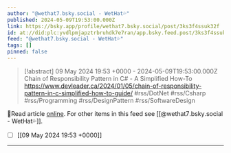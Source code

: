 ```yaml
---
author: "@wethat7․bsky․social - WetHat💦"
published: 2024-05-09T19:53:00.000Z
link: https://bsky.app/profile/wethat7.bsky.social/post/3ks3f4ssuk32f
id: at://did:plc:yvdlpmjapztrbruhdk7e7ran/app.bsky.feed.post/3ks3f4ssuk32f
feed: "@wethat7․bsky․social - WetHat💦"
tags: []
pinned: false
---
```

> [!abstract] 09 May 2024 19:53 +0000 - 2024-05-09T19:53:00.000Z
> Chain of Responsibility Pattern in C# - A Simplified How-To https://www.devleader.ca/2024/01/05/chain-of-responsibility-pattern-in-c-simplified-how-to-guide/ #rss/DotNet #rss/Csharp #rss/Programming #rss/DesignPattern #rss/SoftwareDesign

🔗Read article [online](https://bsky.app/profile/wethat7.bsky.social/post/3ks3f4ssuk32f). For other items in this feed see [[@wethat7․bsky․social - WetHat💦]].

- [ ] [[09 May 2024 19꞉53 +0000]]
- - -


